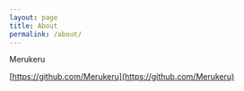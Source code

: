 ```yaml
---
layout: page
title: About
permalink: /about/
---
```


Merukeru

[https://github.com/Merukeru](https://github.com/Merukeru)
